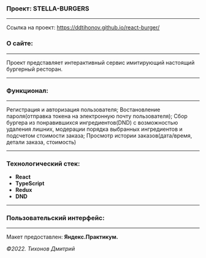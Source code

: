 ### Проект: STELLA-BURGERS
---

Ссылка на проект: https://ddtihonov.github.io/react-burger/

### О сайте:
---
Проект представляет  интерактивный сервис имитирующий настоящий бургерный ресторан.

---

### Функционал:
---
Регистрация и авторизация пользователя;
Востановление пароля(отправка токена на электронную почту пользователя);
Сбор бургера из понравившихся ингредиентов(DND) с возможностью удаления лишних, модерации порядка выбранных ингредиентов и подсчетом стоимости заказа;
Просмотр истории заказов(дата/время, детали заказа, стоимость)

---
### Технологический стек:
- **React**
- **TypeScript**
- **Redux**
- **DND**
---

### Пользовательский интерфейс:

---

Макет предоставлен: **Яндекс.Практикум.**

_&copy;2022. Тихонов Дмитрий_